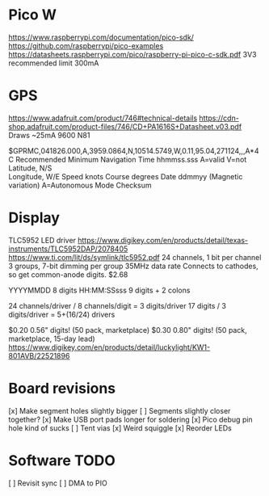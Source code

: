 Pico W
======
https://www.raspberrypi.com/documentation/pico-sdk/
https://github.com/raspberrypi/pico-examples
https://datasheets.raspberrypi.com/pico/raspberry-pi-pico-c-sdk.pdf
3V3 recommended limit 300mA


GPS
===
https://www.adafruit.com/product/746#technical-details
https://cdn-shop.adafruit.com/product-files/746/CD+PA1616S+Datasheet.v03.pdf
Draws ~25mA
9600 N81

$GPRMC,041826.000,A,3959.0864,N,10514.5749,W,0.11,95.04,271124,,,A*4C
Recommended Minimum Navigation
    Time hhmmss.sss
    A=valid V=not 
    Latitude,  N/S            
    Longitude, W/E
    Speed knots
    Course degrees
    Date ddmmyy
    (Magnetic variation)
    A=Autonomous Mode
    Checksum


Display
=======
TLC5952 LED driver
https://www.digikey.com/en/products/detail/texas-instruments/TLC5952DAP/2078405
https://www.ti.com/lit/ds/symlink/tlc5952.pdf
24 channels, 1 bit per channel
3 groups, 7-bit dimming per group
35MHz data rate
Connects to cathodes, so get common-anode digits.
$2.68

  YYYYMMDD    8 digits
HH:MM:SSsss   9 digits + 2 colons

24 channels/driver / 8 channels/digit = 3 digits/driver
17 digits / 3 digits/driver = 5+(16/24) drivers

$0.20 0.56" digits!  (50 pack, marketplace)
$0.30 0.80" digits!  (50 pack, marketplace, 15-day lead)
https://www.digikey.com/en/products/detail/luckylight/KW1-801AVB/22521896


Board revisions
===============
[x] Make segment holes slightly bigger
[ ] Segments slightly closer together?
[x] Make USB port pads longer for soldering
[x] Pico debug pin hole kind of sucks
[ ] Tent vias
[x] Weird squiggle
[x] Reorder LEDs

Software TODO
=============
[ ] Revisit sync
[ ] DMA to PIO
